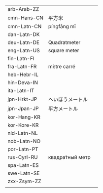 | | | |
|-|-|-|
| arb-Arab-ZZ |  |  |
| cmn-Hans-CN | 平方米 |  |
| cmn-Latn-CN | píngfāng mǐ |  |
| dan-Latn-DK |  |  |
| deu-Latn-DE | Quadratmeter |  |
| eng-Latn-US | square meter |  |
| fin-Latn-FI |  |  |
| fra-Latn-FR | mètre carré |  |
| heb-Hebr-IL |  |  |
| hin-Deva-IN |  |  |
| ita-Latn-IT |  |  |
| jpn-Hrkt-JP | へいほうメートル |  |
| jpn-Jpan-JP | 平方メートル |  |
| kor-Hang-KR |  |  |
| kor-Kore-KR |  |  |
| nld-Latn-NL |  |  |
| nob-Latn-NO |  |  |
| por-Latn-PT |  |  |
| rus-Cyrl-RU | квадра́тный метр |  |
| spa-Latn-ES |  |  |
| swe-Latn-SE |  |  |
| zxx-Zsym-ZZ |  |  |
|  |  |  |